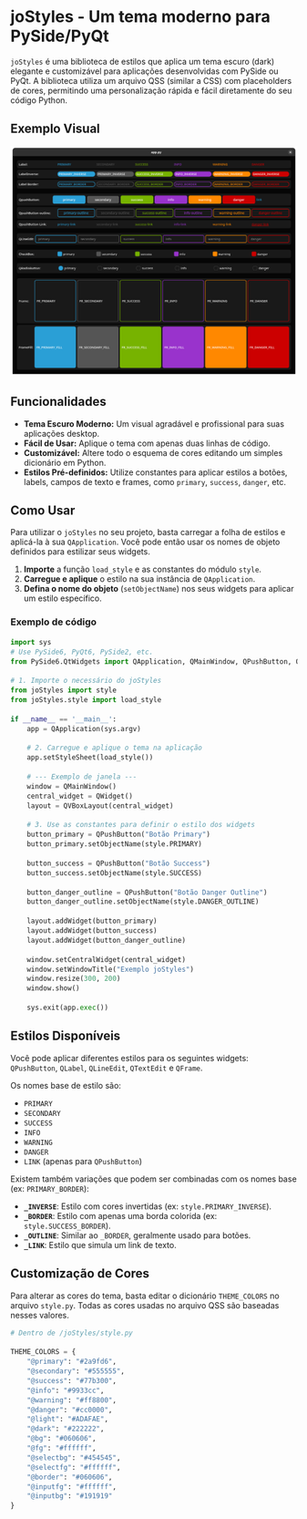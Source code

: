 # joStyles - Um tema moderno para PySide/PyQt

`joStyles` é uma biblioteca de estilos que aplica um tema escuro (dark) elegante e customizável para aplicações desenvolvidas com PySide ou PyQt. A biblioteca utiliza um arquivo QSS (similar a CSS) com placeholders de cores, permitindo uma personalização rápida e fácil diretamente do seu código Python.

## Exemplo Visual

![Exemplo de aplicação com o tema joStyles](./image.png)

## Funcionalidades

- **Tema Escuro Moderno:** Um visual agradável e profissional para suas aplicações desktop.
- **Fácil de Usar:** Aplique o tema com apenas duas linhas de código.
- **Customizável:** Altere todo o esquema de cores editando um simples dicionário em Python.
- **Estilos Pré-definidos:** Utilize constantes para aplicar estilos a botões, labels, campos de texto e frames, como `primary`, `success`, `danger`, etc.

## Como Usar

Para utilizar o `joStyles` no seu projeto, basta carregar a folha de estilos e aplicá-la à sua `QApplication`. Você pode então usar os nomes de objeto definidos para estilizar seus widgets.

1.  **Importe** a função `load_style` e as constantes do módulo `style`.
2.  **Carregue e aplique** o estilo na sua instância de `QApplication`.
3.  **Defina o nome do objeto** (`setObjectName`) nos seus widgets para aplicar um estilo específico.

### Exemplo de código

```python
import sys
# Use PySide6, PyQt6, PySide2, etc.
from PySide6.QtWidgets import QApplication, QMainWindow, QPushButton, QVBoxLayout, QWidget

# 1. Importe o necessário do joStyles
from joStyles import style
from joStyles.style import load_style

if __name__ == '__main__':
    app = QApplication(sys.argv)

    # 2. Carregue e aplique o tema na aplicação
    app.setStyleSheet(load_style())

    # --- Exemplo de janela ---
    window = QMainWindow()
    central_widget = QWidget()
    layout = QVBoxLayout(central_widget)

    # 3. Use as constantes para definir o estilo dos widgets
    button_primary = QPushButton("Botão Primary")
    button_primary.setObjectName(style.PRIMARY)

    button_success = QPushButton("Botão Success")
    button_success.setObjectName(style.SUCCESS)

    button_danger_outline = QPushButton("Botão Danger Outline")
    button_danger_outline.setObjectName(style.DANGER_OUTLINE)

    layout.addWidget(button_primary)
    layout.addWidget(button_success)
    layout.addWidget(button_danger_outline)

    window.setCentralWidget(central_widget)
    window.setWindowTitle("Exemplo joStyles")
    window.resize(300, 200)
    window.show()

    sys.exit(app.exec())
```

## Estilos Disponíveis

Você pode aplicar diferentes estilos para os seguintes widgets: `QPushButton`, `QLabel`, `QLineEdit`, `QTextEdit` e `QFrame`.

Os nomes base de estilo são:
- `PRIMARY`
- `SECONDARY`
- `SUCCESS`
- `INFO`
- `WARNING`
- `DANGER`
- `LINK` (apenas para `QPushButton`)

Existem também variações que podem ser combinadas com os nomes base (ex: `PRIMARY_BORDER`):

- **`_INVERSE`**: Estilo com cores invertidas (ex: `style.PRIMARY_INVERSE`).
- **`_BORDER`**: Estilo com apenas uma borda colorida (ex: `style.SUCCESS_BORDER`).
- **`_OUTLINE`**: Similar ao `_BORDER`, geralmente usado para botões.
- **`_LINK`**: Estilo que simula um link de texto.

## Customização de Cores

Para alterar as cores do tema, basta editar o dicionário `THEME_COLORS` no arquivo `style.py`. Todas as cores usadas no arquivo QSS são baseadas nesses valores.

```python
# Dentro de /joStyles/style.py

THEME_COLORS = {
    "@primary": "#2a9fd6",
    "@secondary": "#555555",
    "@success": "#77b300",
    "@info": "#9933cc",
    "@warning": "#ff8800",
    "@danger": "#cc0000",
    "@light": "#ADAFAE",
    "@dark": "#222222",
    "@bg": "#060606",
    "@fg": "#ffffff",
    "@selectbg": "#454545",
    "@selectfg": "#ffffff",
    "@border": "#060606",
    "@inputfg": "#ffffff",
    "@inputbg": "#191919"
}
```
